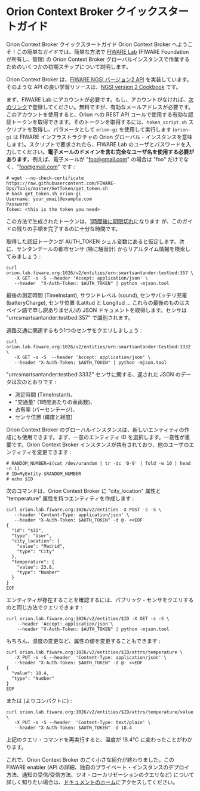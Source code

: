 # Orion Context Broker クイックスタートガイド

Orion Context Broker クイックスタートガイド
Orion Context Broker へようこそ！この簡単なガイドでは、簡単な方法で [FIWARE Lab](https://lab.fiware.org) (FIWARE Foundation が所有し、管理) の Orion Context Broker グローバルインスタンスで作業するためのいくつかの初期ステップについて説明します。

Orion Context Broker は、[FIWARE NGSI バージョン2 API](http://fiware.github.io/context.Orion/api/v2/stable/) を実装しています。そのような API の良い学習リソースは、[NGSI version 2 Cookbook](http://fiware.github.io/context.Orion/api/v2/stable/cookbook/) です。

まず、FIWARE Lab にアカウントが必要です。もし、アカウントがなければ、[次のリンク](https://account.lab.fiware.org/sign_up)で登録してください。無料ですが、有効なメールアドレスが必要です。このアカウントを使用すると、Orion への REST API コールで使用する有効な認証トークンを取得できます。そのトークンを取得するには、`token_script.sh` スクリプトを取得し、パラメータとして `orion-gi` を使用して実行します (`orion-gi` は FIWARE インフラストラクチャの Orion グローバル・インスタンスを意味します)。スクリプトで要求されたら、FIWARE Lab のユーザとパスワードを入力してください。**電子メールのドメインを含む完全なユーザ名を使用する必要があります**。例えば、電子メールが "foo@gmail.com" の場合は "foo" だけでなく、"foo@gmail.com" です :

    # wget --no-check-certificate https://raw.githubusercontent.com/FIWARE-Ops/Tools/master/GetToken/get_token.sh
    # bash get_token.sh orion-gi
    Username: your_email@example.com
    Password:
    Token: <this is the token you need>

この方法で生成されたトークンは、[1時間後に期限切れ](https://stackoverflow.com/questions/39835218/orion-context-broker-global-instance-token)になります
が、このガイドの残りの手順を完了するのに十分な時間です。

取得した認証トークンが AUTH_TOKEN シェル変数にあると仮定します。次に、サンタンデールの都市センサ (特に騒音計) からリアルタイム情報を検索してみましょう :

``` 
curl orion.lab.fiware.org:1026/v2/entities/urn:smartsantander:testbed:357 \
   -X GET -s -S --header 'Accept: application/json' \
   --header  "X-Auth-Token: $AUTH_TOKEN" | python -mjson.tool
``` 

最後の測定時間 (TimeInstant), サウンドレベル (sound), センサバッテリ充電 (batteryCharge), センサ位置 (Latitud と Longitud ... これらの最後のものはスペイン語で申し訳ありません)の JSON ドキュメントを取得します。センサは "urn:smartsantander:testbed:357" で識別されます。

道路交通に関連するもう1つのセンサをクエリしましょう :

``` 
curl orion.lab.fiware.org:1026/v2/entities/urn:smartsantander:testbed:3332 \
   -X GET -s -S  --header 'Accept: application/json' \
   --header "X-Auth-Token: $AUTH_TOKEN" | python -mjson.tool
``` 

"urn:smartsantander:testbed:3332" センサに関する、返された JSON のデータは次のとおりです :

* 測定時間 (TimeInstant)、
* "交通量" (1時間あたりの車両数)、
* 占有率 (パーセンテージ)、
* センサ位置 (緯度と経度)

Orion Context Broker のグローバルインスタンスは、新しいエンティティの作成にも使用できます。まず、一意のエンティティ ID を選択します。一意性が重要です。Orion Context Broker インスタンスが共有されており、他のユーザのエンティティを変更できます :

    # RANDOM_NUMBER=$(cat /dev/urandom | tr -dc '0-9' | fold -w 10 | head -n 1)
    # ID=MyEntity-$RANDOM_NUMBER
    # echo $ID

次のコマンドは、Orion Context Broker に "city_location" 属性と "temperature" 属性を持つエンティティを作成します :

``` 
curl orion.lab.fiware.org:1026/v2/entities -X POST -s -S \
   --header 'Content-Type: application/json' \
   --header "X-Auth-Token: $AUTH_TOKEN" -d @- <<EOF
{
  "id": "$ID",
  "type": "User",
  "city_location": {
    "value": "Madrid",
    "type": "City"
  },
  "temperature": {
    "value": 23.8,
    "type": "Number"
  }
}
EOF
``` 

エンティティが存在することを確認するには、パブリック・センサをクエリするのと同じ方法でクエリできます :

``` 
curl orion.lab.fiware.org:1026/v2/entities/$ID -X GET -s -S \
    --header 'Accept: application/json'\
    --header "X-Auth-Token: $AUTH_TOKEN" | python -mjson.tool
``` 
もちろん、温度の変更など、属性の値を変更することもできます :

```
curl orion.lab.fiware.org:1026/v2/entities/$ID/attrs/temperature \
   -X PUT -s -S --header  'Content-Type: application/json' \
   --header "X-Auth-Token: $AUTH_TOKEN" -d @- <<EOF
{
  "value": 18.4,
  "type": "Number"
}
EOF
```

または (よりコンパクトに) :

```
curl orion.lab.fiware.org:1026/v2/entities/$ID/attrs/temperature/value \
   -X PUT -s -S --header  'Content-Type: text/plain' \
   --header "X-Auth-Token: $AUTH_TOKEN" -d 18.4
```

上記のクエリ・コマンドを再実行すると、温度が 18.4℃ に変わったことがわかります。

これで、Orion Context Broker のごく小さな紹介が終わりました。この FIWARE enabler (API の詳細、独自のプライベート・インスタンスのデプロイ方法、通知の受信/受信方法、ジオ・ローカリゼーションのクエリなど) について詳しく知りたい場合は、[ドキュメントのホーム](https://github.com/telefonicaid/fiware-orion)にアクセスしてください。
